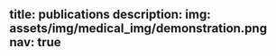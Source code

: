 title: publications
description:
img: assets/img/medical_img/demonstration.png
nav: true
---

[//]: # (<img align="left" width="170" height="170" src="https://github.com/qiuyuchen14/qiuyuchen14.github.io/blob/master/assets/img/isagrasp.gif">)

[//]: # ()
[//]: # ([**Learning Robust Real-World Dexterous Grasping Policies via Implicit Shape Augmentation**]&#40;https://sites.google.com/view/implicitaugmentation/home&#41;)

[//]: # ()
[//]: # ([**Zoey Qiuyu Chen**]&#40;https://qiuyuchen14.github.io/&#41;, [Karl Van Wyk]&#40;https://research.nvidia.com/person/karl-van-wyk/&#41;, )

[//]: # ([Yu-Wei Chao]&#40;https://research.nvidia.com/person/yu-wei-chao&#41;,  [Wei Yang]&#40;http://wyang.me/&#41;,  )

[//]: # ([Arsalan Mousavian]&#40;https://cs.gmu.edu/~amousavi/&#41;,  [Abhishek Gupta]&#40;https://abhishekunique.github.io/&#41;,  )

[//]: # ([Dieter Fox]&#40;https://homes.cs.washington.edu/~fox/&#41;,  CoRL, 2022.  )

[//]: # ()
[//]: # ([project page]&#40;https://sites.google.com/view/implicitaugmentation/home&#41; / arXiv &#40;coming soon!&#41;)

[//]: # ()
[//]: # ()
[//]: # (<img align="left" width="170" height="170" src="https://github.com/qiuyuchen14/qiuyuchen14.github.io/blob/master/assets/img/human_demos.gif">)

[//]: # ()
[//]: # ([**DexTransfer: Real World Multi-fingered Dexterous Grasping with Minimal Human Demonstrations**]&#40;hhttps://sites.google.com/view/dextransfer/home&#41;)

[//]: # ()
[//]: # ([**Zoey Qiuyu Chen**]&#40;https://qiuyuchen14.github.io/&#41;, [Karl Van Wyk]&#40;https://research.nvidia.com/person/karl-van-wyk/&#41;, )

[//]: # ([Yu-Wei Chao]&#40;https://research.nvidia.com/person/yu-wei-chao&#41;,  [Wei Yang]&#40;http://wyang.me/&#41;,  )

[//]: # ([Arsalan Mousavian]&#40;https://cs.gmu.edu/~amousavi/&#41;,  [Abhishek Gupta]&#40;https://abhishekunique.github.io/&#41;,  )

[//]: # ([Dieter Fox]&#40;https://homes.cs.washington.edu/~fox/&#41;, RSS IL workshop &#40;<font color='red'> **&#40;Spotlight&#41;**  </font>&#41;, 2022.)

[//]: # ()
[//]: # ([project page]&#40;https://sites.google.com/view/implicitaugmentation/home&#41; / arXiv )

[//]: # ()
[//]: # ()
[//]: # (<img align="left" width="170" height="170" path="assets/img/isagrasp.gif">)

[//]: # ()
[//]: # ([**Virtual blood vessels in complex background using stereo x-ray images**]&#40;https://arxiv.org/abs/1709.07551&#41;)

[//]: # ()
[//]: # ([**Zoey Qiuyu Chen**]&#40;https://qiuyuchen14.github.io/&#41;, [Ryoma Bise]&#40;https://human.ait.kyushu-u.ac.jp/~bise/index-en.html&#41;, )

[//]: # ([Lin Gu]&#40;https://sites.google.com/view/linguedu/home&#41;, [Yinqiang Zheng]&#40;https://sites.google.com/site/yinqiangzheng/&#41;, )

[//]: # ([Imari Sato]&#40;http://research.nii.ac.jp/~imarik/&#41;, [Jenq-Neng Hwang]&#40;https://people.ece.uw.edu/hwang/&#41;, )

[//]: # (Nobuaki Imanishi, Sadakazu Aiso, ICCV workshop, 2017.)

[//]: # ()
[//]: # ([paper]&#40;https://arxiv.org/abs/1709.07551&#41;)

[//]: # ()
[//]: # ()
[//]: # (<img align="left" width="170" height="170" path="assets/img/isagrasp.gif">)

[//]: # ()
[//]: # ([**The design and simulation of p-type Si/SiGe Terahertz quantum cascade lasers**]&#40;https://www.sciencedirect.com/science/article/abs/pii/S003039921300354X&#41;)

[//]: # ()
[//]: # ([**Zoey Qiuyu Chen**]&#40;https://qiuyuchen14.github.io/&#41;, Jingjin Wu, Zhou Fang, Cezhou Zhao, Optics & Laser Technology, 2014.)

[//]: # ()
[//]: # ([paper]&#40;https://www.sciencedirect.com/science/article/abs/pii/S003039921300354X&#41;)

[//]: # ()
[//]: # ()
[//]: # (<img align="left" width="170" height="170" path="assets/img/isagrasp.gif">)

[//]: # ()
[//]: # ([**VA review of recent progress in lasers on silicon**]&#40;https://www.sciencedirect.com/science/article/abs/pii/S0030399212003088&#41;)

[//]: # ()
[//]: # (Zhou Fang, [**Zoey Qiuyu Chen**]&#40;https://qiuyuchen14.github.io/&#41;, Cezhou Zhao, Optics & Laser Technology, 2013.)

[//]: # ()
[//]: # ([paper]&#40;https://www.sciencedirect.com/science/article/abs/pii/S0030399212003088&#41;)

